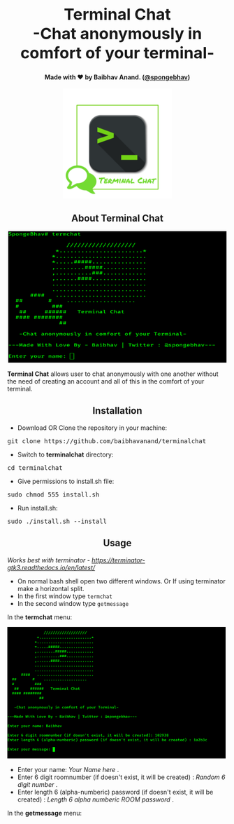 <h1 align="center" style="font-size:36px;font-weight:bold;">
        Terminal Chat<br>
        -Chat anonymously in comfort of your terminal-
</h1>
<h4 align="center">
    <strong>Made with ❤️ by Baibhav Anand. (<a href='https://twitter.com/spongebhav' target="_blank">@spongebhav</a>)</strong>
</h4>

  <p align="center">
 <img src="images/terminalchat.png" width=250 height=250>
 </p>

<h2 align="center">
  <strong>About Terminal Chat</strong>
 </h2>
 
  <p align="center">
 <img src="images/termchat.png" height=300 width=500>
 </p>

**Terminal Chat** allows user to chat anonymously with one another without the need of creating an account and all of this in the comfort of your terminal.

<h2 align="center">
  <strong>Installation</strong>
 </h2>
 
 * Download OR Clone the repository in your machine:
<pre>git clone https://github.com/baibhavanand/terminalchat</pre>

* Switch to **terminalchat** directory:
<pre>cd terminalchat</pre>

* Give permissions to install.sh file:
<pre>sudo chmod 555 install.sh</pre>

* Run install.sh:
<pre>sudo ./install.sh --install</pre>



<h2 align="center">
  <strong>Usage</strong>
 </h2>
 
 *Works best with terminator - https://terminator-gtk3.readthedocs.io/en/latest/*
 
 * On normal bash shell open two different windows. Or If using terminator make a horizontal split.
 * In the first window type `termchat`
 * In the second window type `getmessage`
 
 In the **termchat** menu:
 <p align="left">
 <img src="images/termchatwindow.png" height=300 width=500>
 </p>
 
 * Enter your name: *Your Name here* .
 * Enter 6 digit roomnumber (if doesn't exist, it will be created) : *Random 6 digit number* .
 * Enter length 6 (alpha-numberic) password (if doesn't exist, it will be created) : *Length 6 alpha numberic ROOM password* .
 
 
 In the **getmessage** menu:
 
 
